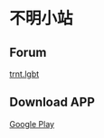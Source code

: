 # 不明小站

## Forum

[trnt.lgbt](https://trnt.lgbt/)

## Download APP

[Google Play](https://play.google.com/store/apps/details?id=com.trnt.istscare.bbs)
